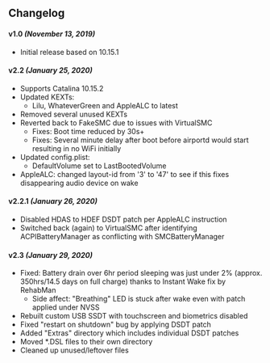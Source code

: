 ## Changelog
#### v1.0 _(November 13, 2019)_
  - Initial release based on 10.15.1

#### v2.2 _(January 25, 2020)_
  - Supports Catalina 10.15.2
  - Updated KEXTs:
    - Lilu, WhateverGreen and AppleALC to latest
  - Removed several unused KEXTs
  - Reverted back to FakeSMC due to issues with VirtualSMC
    - Fixes: Boot time reduced by 30s+
    - Fixes: Several minute delay after boot before airportd would start resulting in no WiFi initially
  - Updated config.plist:
    - DefaultVolume set to LastBootedVolume
  - AppleALC: changed layout-id from '3' to '47' to see if this fixes disappearing audio device on wake

#### v2.2.1 _(January 26, 2020)_
  - Disabled HDAS to HDEF DSDT patch per AppleALC instruction
  - Switched back (again) to VirtualSMC after identifying ACPIBatteryManager as conflicting with SMCBatteryManager

#### v2.3 _(January 29, 2020)_
  - Fixed: Battery drain over 6hr period sleeping was just under 2% (approx. 350hrs/14.5 days on full charge) thanks to Instant Wake fix by RehabMan
    - Side affect: "Breathing" LED is stuck after wake even with patch applied under NVSS
  - Rebuilt custom USB SSDT with touchscreen and biometrics disabled
  - Fixed "restart on shutdown" bug by applying DSDT patch
  - Added "Extras" directory which includes individual DSDT patches
  - Moved \*.DSL files to their own directory
  - Cleaned up unused/leftover files
